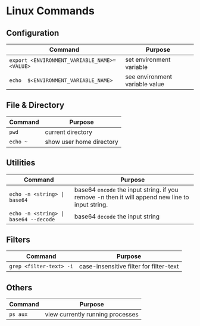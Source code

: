 # Linux Commands

## Configuration

| Command                                               | Purpose
| --                                                    | --
| `export <ENVIRONMENT_VARIABLE_NAME>=<VALUE>`          | set environment variable
| `echo  $<ENVIRONMENT_VARIABLE_NAME>`                  | see environment variable value

## File & Directory

| Command                               | Purpose
| --                                    | --
| `pwd`                                 | current directory
| `echo ~`                              | show user home directory

## Utilities

| Command                               | Purpose
| --                                    | --
| `echo -n <string> \| base64`          | base64 `encode` the input string. if you remove -n then it will append new line to input string.
| `echo -n <string> \| base64 --decode` | base64 `decode` the input string

## Filters
| Command                               | Purpose
| --                                    | --
| `grep <filter-text> -i`               | case-insensitive filter for filter-text



## Others
| Command                               | Purpose
| --                                    | --
| `ps aux`                              | view currently running processes



